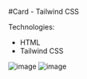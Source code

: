 #Card - Tailwind CSS

Technologies:
- HTML
- Tailwind CSS

![image](https://github.com/pedroAugtIn/TravisScottCard/assets/158518938/e0d60840-c33e-48e1-9fab-71d544888d20)
![image](https://github.com/pedroAugtIn/TravisScottCard/assets/158518938/cea10144-dcc1-4095-a812-e90f1ae72dd1)
